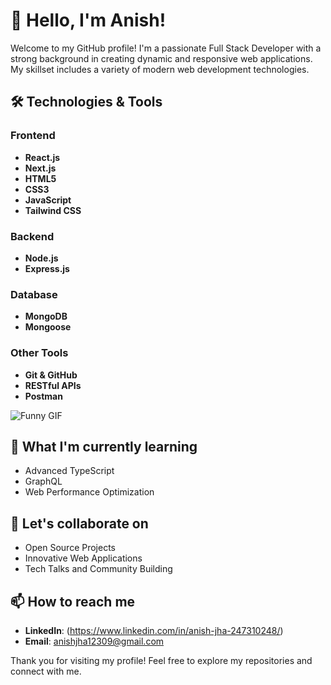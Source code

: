 # 👋 Hello, I'm Anish!

Welcome to my GitHub profile! I'm a passionate Full Stack Developer with a strong background in creating dynamic and responsive web applications. My skillset includes a variety of modern web development technologies.

## 🛠️ Technologies & Tools

### Frontend
- **React.js**
- **Next.js**
- **HTML5**
- **CSS3**
- **JavaScript**
- **Tailwind CSS**

### Backend
- **Node.js**
- **Express.js**

### Database
- **MongoDB**
- **Mongoose**

### Other Tools
- **Git & GitHub**
- **RESTful APIs**
- **Postman**

![Funny GIF](https://media.giphy.com/media/13HgwGsXF0aiGY/giphy.gif)

## 🌱 What I'm currently learning

- Advanced TypeScript
- GraphQL
- Web Performance Optimization
  

## 👯 Let's collaborate on

- Open Source Projects
- Innovative Web Applications
- Tech Talks and Community Building

## 📫 How to reach me

- **LinkedIn**: (https://www.linkedin.com/in/anish-jha-247310248/)
- **Email**: anishjha12309@gmail.com

Thank you for visiting my profile! Feel free to explore my repositories and connect with me.
